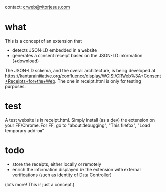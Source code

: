contact: crweb@vitorjesus.com

# what
This is a concept of an extension that 
- detects JSON-LD embedded in a website
- generates a consent receipt based on the JSON-LD information (+download)

The JSON-LD schema, and the overall architecture, is being developed at https://kantarainitiative.org/confluence/display/WGISI/CRWeb%3A+Consent+Receipts+for+the+Web. The one in receipt.html is only for testing purposes.

# test
A test website is in receipt.html.
Simply install (as a dev) the extension on your FF/Chrome. For FF, go to "about:debugging", "This firefox", "Load temporary add-on"

# todo
- store the receipts, either locally or remotely
- enrich the information displayed by the extension with external verifications (such as identity of Data Controller)

(lots more! This is just a concept.)
